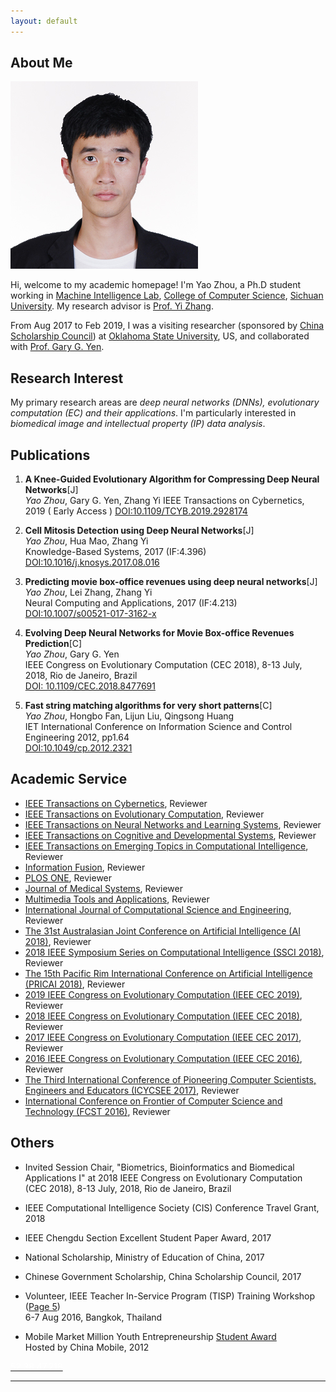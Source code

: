 ```yaml
---
layout: default
---
```


## About Me

<img class="profile-picture" src="photo_personal.jpg">

Hi, welcome to my academic homepage! I'm Yao Zhou, a Ph.D student working in [Machine Intelligence Lab](http://www.machineilab.org), [College of Computer Science](http://cs.scu.edu.cn), [Sichuan University](http://www.scu.edu.cn). My research advisor is [Prof. Yi Zhang](http://www.machineilab.org/users/zhangyi/).

From Aug 2017 to Feb 2019, I was a visiting researcher (sponsored by [China Scholarship Council](https://www.csc.edu.cn/)) at [Oklahoma State University](https://go.okstate.edu/), US, and collaborated with [Prof. Gary G. Yen](http://isc.okstate.edu/).

## Research Interest

My primary research areas are *deep neural networks (DNNs), evolutionary computation (EC) and their applications*. I'm particularly interested in *biomedical image and intellectual property (IP) data analysis*.


## Publications

1. **A Knee-Guided Evolutionary Algorithm for Compressing Deep Neural Networks**[J]  
*Yao Zhou*, Gary G. Yen, Zhang Yi
IEEE Transactions on Cybernetics, 2019 ( Early Access )
[DOI:10.1109/TCYB.2019.2928174](https://ieeexplore.ieee.org/document/8781874)


1. **Cell Mitosis Detection using Deep Neural Networks**[J]  
*Yao Zhou*, Hua Mao, Zhang Yi  
Knowledge-Based Systems, 2017 (IF:4.396)  
[DOI:10.1016/j.knosys.2017.08.016](https://doi.org/10.1016/j.knosys.2017.08.016)

2. **Predicting movie box-office revenues using deep neural networks**[J]  
*Yao Zhou*, Lei Zhang, Zhang Yi  
Neural Computing and Applications, 2017 (IF:4.213)  
[DOI:10.1007/s00521-017-3162-x](https://doi.org/10.1007/s00521-017-3162-x)

3. **Evolving Deep Neural Networks for Movie Box-office Revenues Prediction**[C]  
*Yao Zhou*, Gary G. Yen  
IEEE Congress on Evolutionary Computation (CEC 2018), 8-13 July, 2018, Rio de Janeiro, Brazil  
[DOI: 10.1109/CEC.2018.8477691](https://doi.org/10.1109/CEC.2018.8477691)

4. **Fast string matching algorithms for very short patterns**[C]  
*Yao Zhou*, Hongbo Fan, Lijun Liu, Qingsong Huang   
IET International Conference on Information Science and Control Engineering 2012, pp1.64  
[DOI:10.1049/cp.2012.2321](http://dx.doi.org/10.1049/cp.2012.2321)

## Academic Service
* [IEEE Transactions on Cybernetics](http://ieeexplore.ieee.org/xpl/RecentIssue.jsp?punumber=6221036), Reviewer
* [IEEE Transactions on Evolutionary Computation](https://ieeexplore.ieee.org/xpl/RecentIssue.jsp?punumber=4235), Reviewer
* [IEEE Transactions on Neural Networks and Learning Systems](https://ieeexplore.ieee.org/xpl/RecentIssue.jsp?punumber=5962385), Reviewer
* [IEEE Transactions on Cognitive and Developmental Systems](https://ieeexplore.ieee.org/xpl/RecentIssue.jsp?punumber=7274989), Reviewer
* [IEEE Transactions on Emerging Topics in Computational Intelligence](https://ieeexplore.ieee.org/xpl/RecentIssue.jsp?punumber=7433297), Reviewer
* [Information Fusion](https://www.journals.elsevier.com/information-fusion/), Reviewer
* [PLOS ONE](http://journals.plos.org/plosone/), Reviewer
* [Journal of Medical Systems](https://link.springer.com/journal/10916), Reviewer
* [Multimedia Tools and Applications](https://link.springer.com/journal/11042), Reviewer
* [International Journal of Computational Science and Engineering](http://www.inderscience.com/jhome.php?jcode=ijcse), Reviewer
* [The 31st Australasian Joint Conference on Artificial Intelligence (AI 2018)](https://ecs.victoria.ac.nz/Events/AI2018/), Reviewer
* [2018 IEEE Symposium Series on Computational Intelligence (SSCI 2018)](http://ieee-ssci2018.org), Reviewer
* [The 15th Pacific Rim International Conference on Artificial Intelligence (PRICAI 2018)](http://cse.seu.edu.cn/pricai18/), Reviewer
* [2019 IEEE Congress on Evolutionary Computation (IEEE CEC
2019)](http://www.cec2019.org), Reviewer
* [2018 IEEE Congress on Evolutionary Computation (IEEE CEC 2018)](http://www.ecomp.poli.br/~wcci2018/), Reviewer
* [2017 IEEE Congress on Evolutionary Computation (IEEE CEC 2017)](http://www.cec2017.org/), Reviewer
* [2016 IEEE Congress on Evolutionary Computation (IEEE CEC 2016)](http://www.wcci2016.org/), Reviewer
* [The Third International Conference of Pioneering Computer Scientists, Engineers and Educators (ICYCSEE 2017)](http://www.icpcsee.org/), Reviewer
* [International Conference on Frontier of Computer Science and Technology (FCST 2016)](http://www.wikicfp.com/cfp/servlet/event.showcfp?eventid=56691&copyownerid=81990), Reviewer

## Others
* Invited Session Chair, "Biometrics, Bioinformatics and Biomedical Applications I" at 2018 IEEE Congress on Evolutionary Computation (CEC 2018), 8-13 July, 2018, Rio de Janeiro, Brazil

* IEEE Computational Intelligence Society (CIS) Conference Travel Grant, 2018

* IEEE Chengdu Section Excellent Student Paper Award, 2017

* National Scholarship, Ministry of Education of China, 2017

* Chinese Government Scholarship, China Scholarship Council, 2017

* Volunteer, IEEE Teacher In-Service Program (TISP) Training Workshop ([Page 5](http://www.ieeer10.org/wp-content/uploads/2017/01/R10_eNewsletter-December2016.pdf))  
6-7 Aug 2016, Bangkok, Thailand  


* Mobile Market Million Youth Entrepreneurship [Student Award](http://dev.10086.cn/ps2012)  
Hosted by China Mobile, 2012

<a href="http://52.38.47.218"><span style="color:#FFFFFF">52.38.47.218</span><a>

---
